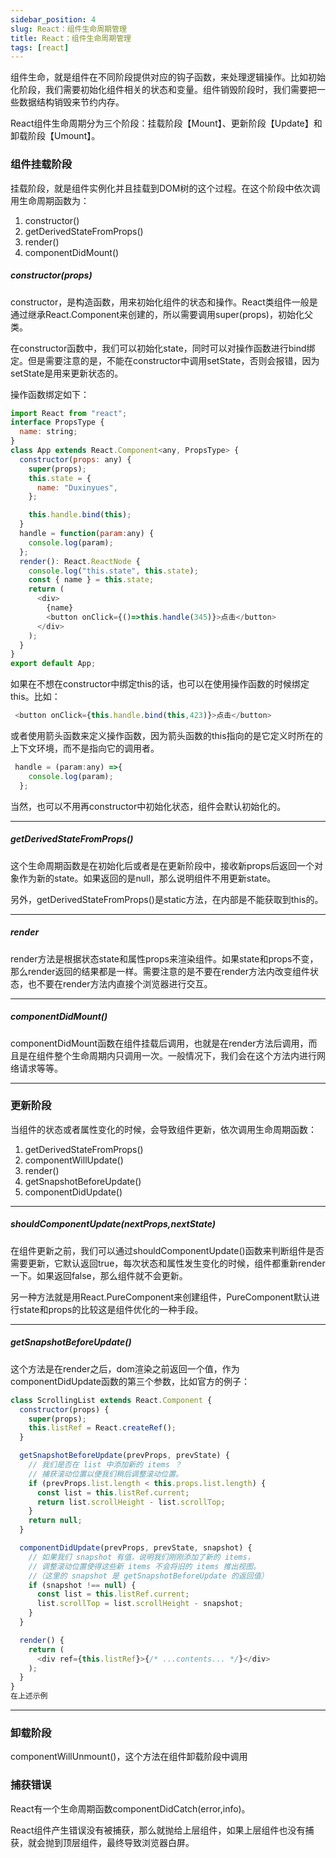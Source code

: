 ```yaml
---
sidebar_position: 4
slug: React：组件生命周期管理
title: React：组件生命周期管理
tags: [react]
---
```

<!--
 * @Author: duxinyues yongyuan253015@gmail.com
 * @Date: 2023-10-14 13:10:22
 * @LastEditors: duxinyues yongyuan253015@gmail.com
 * @LastEditTime: 2023-10-14 13:10:23
 * @FilePath: /blog/react/react202304.md
 * @Description: 
 * Copyright (c) 2023 by ${duxinyues} email: ${yongyuan253015@gmail.com}, All Rights Reserved.
-->



组件生命，就是组件在不同阶段提供对应的钩子函数，来处理逻辑操作。比如初始化阶段，我们需要初始化组件相关的状态和变量。组件销毁阶段时，我们需要把一些数据结构销毁来节约内存。


React组件生命周期分为三个阶段：挂载阶段【Mount】、更新阶段【Update】和卸载阶段【Umount】。

### 组件挂载阶段

挂载阶段，就是组件实例化并且挂载到DOM树的这个过程。在这个阶段中依次调用生命周期函数为：

1. constructor()
2. getDerivedStateFromProps()
3. render()
4. componentDidMount()

##### constructor(props)

constructor，是构造函数，用来初始化组件的状态和操作。React类组件一般是通过继承React.Component来创建的，所以需要调用super(props)，初始化父类。

在constructor函数中，我们可以初始化state，同时可以对操作函数进行bind绑定。但是需要注意的是，不能在constructor中调用setState，否则会报错，因为setState是用来更新状态的。

操作函数绑定如下：

```javascript
import React from "react";
interface PropsType {
  name: string;
}
class App extends React.Component<any, PropsType> {
  constructor(props: any) {
    super(props);
    this.state = {
      name: "Duxinyues",
    };

    this.handle.bind(this);
  }
  handle = function(param:any) {
    console.log(param);
  };
  render(): React.ReactNode {
    console.log("this.state", this.state);
    const { name } = this.state;
    return (
      <div>
        {name}
        <button onClick={()=>this.handle(345)}>点击</button>
      </div>
    );
  }
}
export default App;
```

如果在不想在constructor中绑定this的话，也可以在使用操作函数的时候绑定this。比如：

```javascript
 <button onClick={this.handle.bind(this,423)}>点击</button>
```

或者使用箭头函数来定义操作函数，因为箭头函数的this指向的是它定义时所在的上下文环境，而不是指向它的调用者。

```javascript
 handle = (param:any) =>{
    console.log(param);
  };
```

当然，也可以不用再constructor中初始化状态，组件会默认初始化的。

---

##### getDerivedStateFromProps()

这个生命周期函数是在初始化后或者是在更新阶段中，接收新props后返回一个对象作为新的state。如果返回的是null，那么说明组件不用更新state。

另外，getDerivedStateFromProps()是static方法，在内部是不能获取到this的。

---

##### render

render方法是根据状态state和属性props来渲染组件。如果state和props不变，那么render返回的结果都是一样。需要注意的是不要在render方法内改变组件状态，也不要在render方法内直接个浏览器进行交互。

---

##### componentDidMount()

componentDidMount函数在组件挂载后调用，也就是在render方法后调用，而且是在组件整个生命周期内只调用一次。一般情况下，我们会在这个方法内进行网络请求等等。

---

### 更新阶段

当组件的状态或者属性变化的时候，会导致组件更新，依次调用生命周期函数：

1. getDerivedStateFromProps()
2. componentWillUpdate()
3. render()
4. getSnapshotBeforeUpdate()
5. componentDidUpdate()

---

##### shouldComponentUpdate(nextProps,nextState)

在组件更新之前，我们可以通过shouldComponentUpdate()函数来判断组件是否需要更新，它默认返回true，每次状态和属性发生变化的时候，组件都重新render一下。如果返回false，那么组件就不会更新。

另一种方法就是用React.PureComponent来创建组件，PureComponent默认进行state和props的比较这是组件优化的一种手段。

---

##### getSnapshotBeforeUpdate()

这个方法是在render之后，dom渲染之前返回一个值，作为componentDidUpdate函数的第三个参数，比如官方的例子：

```javascript
class ScrollingList extends React.Component {
  constructor(props) {
    super(props);
    this.listRef = React.createRef();
  }

  getSnapshotBeforeUpdate(prevProps, prevState) {
    // 我们是否在 list 中添加新的 items ？
    // 捕获滚动​​位置以便我们稍后调整滚动位置。
    if (prevProps.list.length < this.props.list.length) {
      const list = this.listRef.current;
      return list.scrollHeight - list.scrollTop;
    }
    return null;
  }

  componentDidUpdate(prevProps, prevState, snapshot) {
    // 如果我们 snapshot 有值，说明我们刚刚添加了新的 items，
    // 调整滚动位置使得这些新 items 不会将旧的 items 推出视图。
    //（这里的 snapshot 是 getSnapshotBeforeUpdate 的返回值）
    if (snapshot !== null) {
      const list = this.listRef.current;
      list.scrollTop = list.scrollHeight - snapshot;
    }
  }

  render() {
    return (
      <div ref={this.listRef}>{/* ...contents... */}</div>
    );
  }
}
在上述示例
```

---

### 卸载阶段

componentWillUnmount()，这个方法在组件卸载阶段中调用

### 捕获错误

React有一个生命周期函数componentDidCatch(error,info)。

React组件产生错误没有被捕获，那么就抛给上层组件，如果上层组件也没有捕获，就会抛到顶层组件，最终导致浏览器白屏。